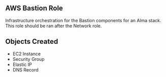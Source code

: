 ## AWS Bastion Role
Infrastructure orchestration for the Bastion components for an Alma stack. This role should be ran after the Network role.

## Objects Created
* EC2 Instance
* Security Group
* Elastic IP
* DNS Record
